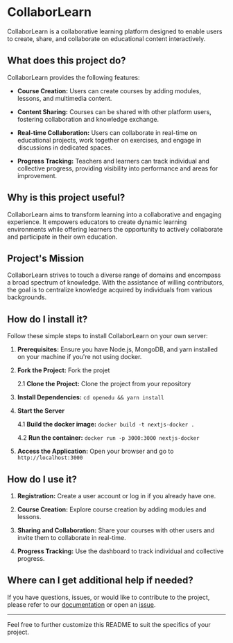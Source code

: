 # CollaborLearn

CollaborLearn is a collaborative learning platform designed to enable users to create, share, and collaborate on educational content interactively.

## What does this project do?

CollaborLearn provides the following features:

- **Course Creation:** Users can create courses by adding modules, lessons, and multimedia content.

- **Content Sharing:** Courses can be shared with other platform users, fostering collaboration and knowledge exchange.

- **Real-time Collaboration:** Users can collaborate in real-time on educational projects, work together on exercises, and engage in discussions in dedicated spaces.

- **Progress Tracking:** Teachers and learners can track individual and collective progress, providing visibility into performance and areas for improvement.

## Why is this project useful?

CollaborLearn aims to transform learning into a collaborative and engaging experience. It empowers educators to create dynamic learning environments while offering learners the opportunity to actively collaborate and participate in their own education.

## Project's Mission

CollaborLearn strives to touch a diverse range of domains and encompass a broad spectrum of knowledge. With the assistance of willing contributors, the goal is to centralize knowledge acquired by individuals from various backgrounds.

## How do I install it?

Follow these simple steps to install CollaborLearn on your own server:

1. **Prerequisites:** Ensure you have Node.js, MongoDB, and yarn installed on your machine if you're not using docker.

2. **Fork the Project:** Fork the projet

   2.1 **Clone the Project:** Clone the project from your repository

3. **Install Dependencies:** `cd openedu && yarn install`

4. **Start the Server**

   4.1 **Build the docker image:** `docker build -t nextjs-docker .`

   4.2 **Run the container:** `docker run -p 3000:3000 nextjs-docker`

5. **Access the Application:** Open your browser and go to `http://localhost:3000`

## How do I use it?

1. **Registration:** Create a user account or log in if you already have one.

2. **Course Creation:** Explore course creation by adding modules and lessons.

3. **Sharing and Collaboration:** Share your courses with other users and invite them to collaborate in real-time.

4. **Progress Tracking:** Use the dashboard to track individual and collective progress.

## Where can I get additional help if needed?

If you have questions, issues, or would like to contribute to the project, please refer to our [documentation](docs/) or open an [issue](https://github.com/your-username/CollaborLearn/issues).

---

Feel free to further customize this README to suit the specifics of your project.
